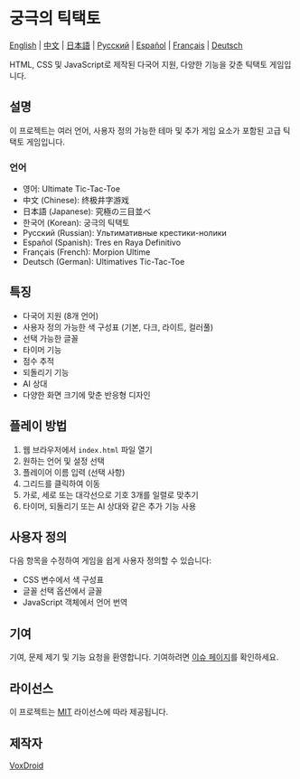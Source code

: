 # 궁극의 틱택토

[English](README.md) | [中文](README_zh.md) | [日本語](README_jp.md) | [Русский](README_ru.md) | [Español](README_es.md) | [Français](README_fr.md) | [Deutsch](README_de.md)

HTML, CSS 및 JavaScript로 제작된 다국어 지원, 다양한 기능을 갖춘 틱택토 게임입니다.

## 설명

이 프로젝트는 여러 언어, 사용자 정의 가능한 테마 및 추가 게임 요소가 포함된 고급 틱택토 게임입니다.

### 언어

- 영어: Ultimate Tic-Tac-Toe
- 中文 (Chinese): 终极井字游戏
- 日本語 (Japanese): 究極の三目並べ
- 한국어 (Korean): 궁극의 틱택토
- Русский (Russian): Ультимативные крестики-нолики
- Español (Spanish): Tres en Raya Definitivo
- Français (French): Morpion Ultime
- Deutsch (German): Ultimatives Tic-Tac-Toe

## 특징

- 다국어 지원 (8개 언어)
- 사용자 정의 가능한 색 구성표 (기본, 다크, 라이트, 컬러풀)
- 선택 가능한 글꼴
- 타이머 기능
- 점수 추적
- 되돌리기 기능
- AI 상대
- 다양한 화면 크기에 맞춘 반응형 디자인

## 플레이 방법

1. 웹 브라우저에서 `index.html` 파일 열기
2. 원하는 언어 및 설정 선택
3. 플레이어 이름 입력 (선택 사항)
4. 그리드를 클릭하여 이동
5. 가로, 세로 또는 대각선으로 기호 3개를 일렬로 맞추기
6. 타이머, 되돌리기 또는 AI 상대와 같은 추가 기능 사용

## 사용자 정의

다음 항목을 수정하여 게임을 쉽게 사용자 정의할 수 있습니다:

- CSS 변수에서 색 구성표
- 글꼴 선택 옵션에서 글꼴
- JavaScript 객체에서 언어 번역

## 기여

기여, 문제 제기 및 기능 요청을 환영합니다. 기여하려면 [이슈 페이지](https://github.com/VoxDroid/Ultimate-Tic-Tac-Toe/issues)를 확인하세요.

## 라이선스

이 프로젝트는 [MIT](https://github.com/VoxDroid/Ultimate-Tic-Tac-Toe/blob/main/LICENSE) 라이선스에 따라 제공됩니다.

## 제작자

[VoxDroid](https://github.com/voxdroid)
